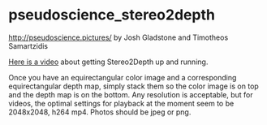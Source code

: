 # pseudoscience_stereo2depth
http://pseudoscience.pictures/
by Josh Gladstone and Timotheos Samartzidis

<a href="https://youtu.be/i-QTbpjj4Mw?t=41">Here is a video</a> about getting Stereo2Depth up and running.

 Once you have an equirectangular color image and a corresponding equirectangular depth map, simply stack them so the color image is on top and the depth map is on the bottom. Any resolution is acceptable, but for videos, the optimal settings for playback at the moment seem to be 2048x2048, h264 mp4. Photos should be jpeg or png.
